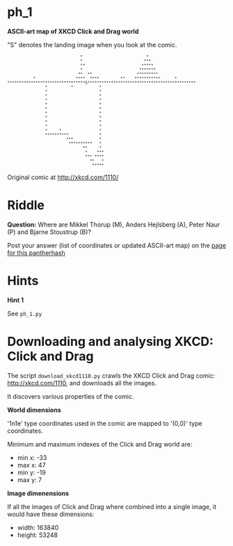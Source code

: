 ph_1
====

**ASCII-art map of XKCD Click and Drag world**

"S" denotes the landing image when you look at the comic.

<pre style="font-size:x-small;">
                               *                           *                    
                               *                          ***                   
                               **                        *****                  
                               *                        *******                 
                              **  **                   *********                
           *                 ****  ****         **    ***********      *        
*********************************S**********************************************
                *          *           *                                        
                *                      *                                        
                *                      *                                        
                *                      *                                        
                *                      *                                        
                *                      *                                        
                *                      *                                        
                *                      *                                        
                *                      *                                        
                *                      *                                        
                *     *                *                                        
                **********             *                                        
                         ***           *                                        
                          **********   *                                        
                                **     *                                        
                                 *    ***                                       
                                 *** ****                                       
                                   **   *                                       
                                    *****                                       
</pre>

Original comic at http://xkcd.com/1110/

Riddle
===

**Question:** Where are Mikkel Thorup (M), Anders Hejlsberg (A), Peter Naur (P) and Bjarne Stoustrup (B)?

Post your answer (list of coordinates or updated ASCII-art map) on the [page for this pantherhash](http://pantherhash.com/ph_1/ "Click and Drag")

Hints
===

**Hint 1**

See `ph_1.py`

Downloading and analysing XKCD: Click and Drag
===

The script `download_xkcd1110.py` crawls the XKCD Click and Drag comic: http://xkcd.com/1110, and downloads all the images.

It discovers various properties of the comic.

**World dimensions**

'1n1e' type coordinates used in the comic are mapped to '(0,0)' type coordinates.

Minimum and maximum indexes of the Click and Drag world are: 

* min x: -33
* max x:  47 
* min y: -19
* max y:   7

**Image dimenensions**

If all the images of Click and Drag where combined into a single image, it would have these dimensions:

* width: 163840
* height: 53248


